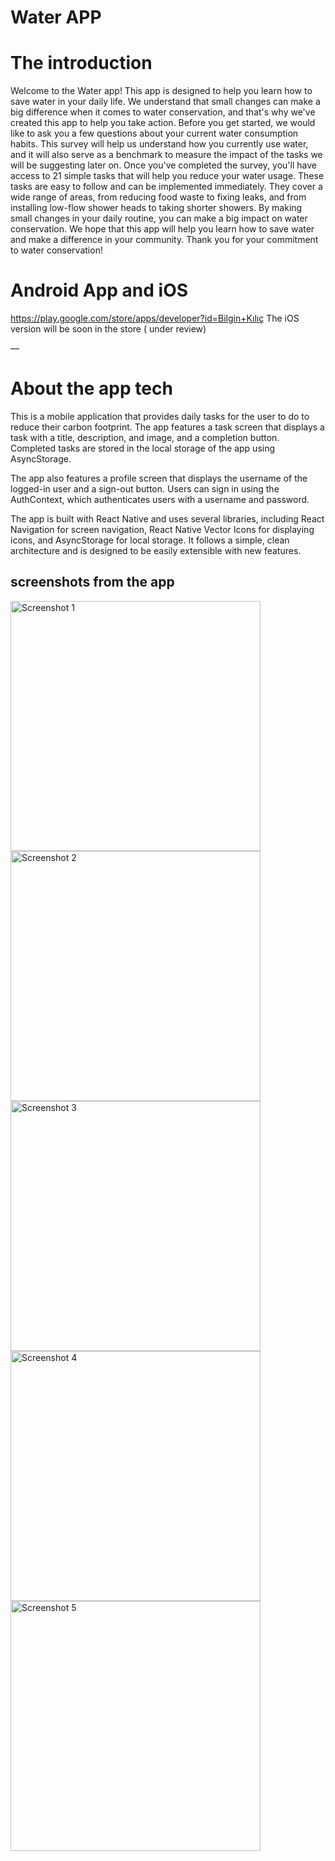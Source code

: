 # Water APP 
# The introduction
Welcome to the Water app! This app is designed to help you learn how to save water in your daily life. We understand that small changes can make a big difference when it comes to water conservation, and that's why we've created this app to help you take action.
Before you get started, we would like to ask you a few questions about your current water consumption habits. This survey will help us understand how you currently use water, and it will also serve as a benchmark to measure the impact of the tasks we will be suggesting later on.
Once you've completed the survey, you'll have access to 21 simple tasks that will help you reduce your water usage. These tasks are easy to follow and can be implemented immediately. They cover a wide range of areas, from reducing food waste to fixing leaks, and from installing low-flow shower heads to taking shorter showers.
By making small changes in your daily routine, you can make a big impact on water conservation. We hope that this app will help you learn how to save water and make a difference in your community. Thank you for your commitment to water conservation!


# Android App and iOS
https://play.google.com/store/apps/developer?id=Bilgin+Kılıç
The iOS version will be soon in the store ( under review)


—
# About the app tech
 
This is a mobile application that provides daily tasks for the user to do to reduce their carbon footprint. The app features a task screen that displays a task with a title, description, and image, and a completion button. Completed tasks are stored in the local storage of the app using AsyncStorage.

The app also features a profile screen that displays the username of the logged-in user and a sign-out button. Users can sign in using the AuthContext, which authenticates users with a username and password.

The app is built with React Native and uses several libraries, including React Navigation for screen navigation, React Native Vector Icons for displaying icons, and AsyncStorage for local storage. It follows a simple, clean architecture and is designed to be easily extensible with new features.

## screenshots from the app


<img src="https://github.com/bilginkilic/CSRWaterAppx/blob/main/images/1.png?raw=true" alt="Screenshot 1" width="400">
<img src="https://github.com/bilginkilic/CSRWaterAppx/blob/main/images/2.png?raw=true" alt="Screenshot 2" width="400">
<img src="https://github.com/bilginkilic/CSRWaterAppx/blob/main/images/3.png?raw=true" alt="Screenshot 3" width="400">
<img src="https://github.com/bilginkilic/CSRWaterAppx/blob/main/images/4.png?raw=true" alt="Screenshot 4" width="400">
<img src="https://github.com/bilginkilic/CSRWaterAppx/blob/main/images/5.png?raw=true" alt="Screenshot 5" width="400">

